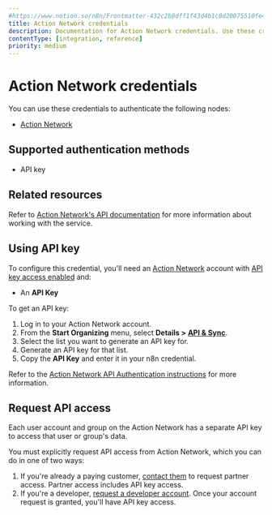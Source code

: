 ```yaml
---
#https://www.notion.so/n8n/Frontmatter-432c2b8dff1f43d4b1c8d20075510fe4
title: Action Network credentials
description: Documentation for Action Network credentials. Use these credentials to authenticate Action Network in n8n, a workflow automation platform.
contentType: [integration, reference]
priority: medium
---
```


# Action Network credentials

You can use these credentials to authenticate the following nodes:

- [Action Network](/integrations/builtin/app-nodes/n8n-nodes-base.actionnetwork.md)

## Supported authentication methods

- API key

## Related resources

Refer to [Action Network's API documentation](https://actionnetwork.org/docs/) for more information about working with the service.

## Using API key

To configure this credential, you'll need an [Action Network](https://actionnetwork.org/) account with [API key access enabled](#request-api-access) and:

- An **API Key**

To get an API key:

1. Log in to your Action Network account.
2. From the **Start Organizing** menu, select **Details >** [**API & Sync**](https://actionnetwork.org/apis).
3. Select the list you want to generate an API key for.
4. Generate an API key for that list.
5. Copy the **API Key** and enter it in your n8n credential.

Refer to the [Action Network API Authentication instructions](https://actionnetwork.org/docs/v2/#auth) for more information.

## Request API access

Each user account and group on the Action Network has a separate API key to access that user or group's data.

You must explicitly request API access from Action Network, which you can do in one of two ways:

1. If you're already a paying customer, [contact them](https://actionnetwork.org/contact) to request partner access. Partner access includes API key access.
2. If you're a developer, [request a developer account](https://actionnetwork.org/developers). Once your account request is granted, you'll have API key access.
